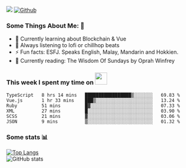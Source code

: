 ![](https://visitor-badge.laobi.icu/badge?page_id=seanho96.seanho96)
[![Github](https://img.shields.io/github/followers/seanho96?label=Follow&style=social)](https://github.com/seanho96)

### Some Things About Me: 👋
- 🌱 Currently learning about Blockchain & Vue
- :musical_note: Always listening to lofi or chillhop beats
- :zap: Fun facts: ESFJ. Speaks English, Malay, Mandarin and Hokkien.
- :book: Currently reading: The Wisdom Of Sundays by Oprah Winfrey

### This week I spent my time on <img src="https://media.giphy.com/media/SvQzkTQb3ZwKcj1QTO/giphy.gif" width="32">

<!--START_SECTION:waka-->

```text
TypeScript   8 hrs 14 mins   █████████████████▒░░░░░░░   69.83 %
Vue.js       1 hr 33 mins    ███▒░░░░░░░░░░░░░░░░░░░░░   13.24 %
Ruby         51 mins         █▓░░░░░░░░░░░░░░░░░░░░░░░   07.33 %
XML          27 mins         █░░░░░░░░░░░░░░░░░░░░░░░░   03.90 %
SCSS         21 mins         ▓░░░░░░░░░░░░░░░░░░░░░░░░   03.06 %
JSON         9 mins          ▒░░░░░░░░░░░░░░░░░░░░░░░░   01.32 %
```

<!--END_SECTION:waka-->

### Some stats 📊

[![Top Langs](https://github-readme-stats.vercel.app/api/top-langs/?username=seanho96&layout=compact&theme=graywhite)](https://github.com/anuraghazra/github-readme-stats)
<br/>
![GitHub stats](https://github-readme-stats.vercel.app/api?username=seanho96&show_icons=true&theme=graywhite)

